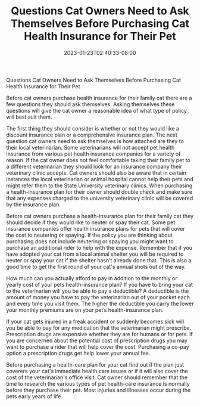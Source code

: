 ﻿---
title: "Questions Cat Owners Need to Ask Themselves Before Purchasing Cat Health Insurance for Their Pet"
date: 2023-01-23T02:40:33-08:00
description: "pet health care Tips for Web Success"
featured_image: "/images/pet health care.jpg"
tags: ["pet health care"]
---

Questions Cat Owners Need to Ask Themselves Before Purchasing Cat Health Insurance for Their Pet


Before cat owners purchase health insurance for their family cat there are a few questions they should ask themselves. Asking themselves these questions will give the cat owner a reasonable idea of what type of policy will best suit them.

The first thing they should consider is whether or not they would like a discount insurance plan or a comprehensive insurance plan.	The next question cat owners need to ask themselves is how attached are they to their local veterinarian.  Some veterinarians will not accept pet health insurance from various pet health insurance companies for a variety of reason.  If the cat owner does not feel comfortable taking their family pet to a different veterinarian they should look for an insurance company their veterinary clinic accepts. Cat owners should also be aware that in certain instances the local veterinarian or animal hospital cannot help their pets and might refer them to the State University veterinary clinics.  When purchasing a health-insurance plan for their owner should double check and make sure that any expenses charged to the university veterinary clinic will be covered by the insurance plan.

Before cat owners purchase a health-insurance plan for their family cat they should decide if they would like to neuter or spay their cat.  Some pet insurance companies offer health insurance plans for pets that will cover the cost to neutering or spaying. If the policy you are thinking about purchasing does not include neutering or spaying you might want to purchase an additional rider to help with the expense. Remember that if you have adopted your cat from a local animal shelter you will be required to neuter or spay your cat if the shelter hasn’t already done that. This is also a good time to get the first round of your cat's annual shots out of the way.
	
How much can you actually afford to pay in addition to the monthly or yearly cost of your pets health-insurance plan? If you have to bring your cat to the veterinarian will you be able to pay a deductible? A deductible is the amount of money you have to pay the veterinarian out of your pocket each and every time you visit them.  The higher the deductible you carry the lower your monthly premiums are on your pet’s health-insurance plan. 
	
If your cat gets injured in a freak accident or suddenly becomes sick will you be able to pay for any medication that the veterinarian might prescribe. Prescription drugs are expensive whether they are for humans or for pets. If you are concerned about the potential cost of prescription drugs you may want to purchase a rider that will help cover the cost. Purchasing a co-pay option a prescription drugs get help lower your annual fee.
	
Before purchasing a health-care plan for your cat find out if the plan just coverers your cat's immediate health care issues or if it will also cover the cost of the veterinarian's office visit.  Cat owner should remember that the time to research the various types of pet health-care insurance is normally before they purchase their pet.  Most injuries and illnesses occur during the pets early years of life.


